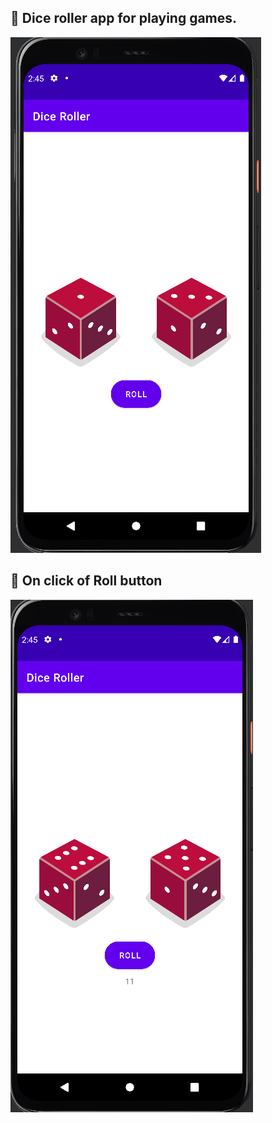 
## :dart: Dice roller app for playing games.

![A](https://github.com/pratyaksh1610/Dice_Roller_App/blob/main/images/roll1.png)

## :dart: On click of Roll button

![B](https://github.com/pratyaksh1610/Dice_Roller_App/blob/main/images/roll2.png)
